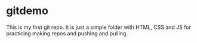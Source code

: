 # gitdemo
This is my first git repo. It is just a simple folder with HTML, CSS and JS for practicing making repos and pushing and pulling.

